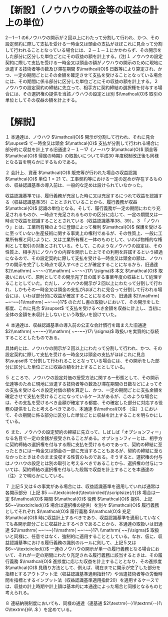 # 【新設】（ノウハウの頭金等の収益の計上の単位）

2－1－1 の6ノウハウの開示が２回以上にわたって分割して行われ、かつ、その設定契約に際して支払を受ける一時金又は頭金の支払がほぼこれに見合って分割して行われることとなっている場合には、２－１－１にかかわらず、その開示をした部分に区分した単位ごとにその収益の額を計上する。(注)１ ノウハウの設定契約に際して支払を受ける一時金又は頭金の額がノウハウの開示のために現地に派遣する技術者等の数及び滞在期間 $\\mathcal{O}$ 日数等により算定され、かつ、一定の期間ごとにその金額を確定させて支払を受けることとなっている場合には、その期間に係る部分に区分した単位ごとにその収益の額を計上する。２ ノウハウの設定契約の締結に先立って、相手方に契約締結の選択権を付与する場合には、その選択権の提供を当該ノウハウの設定とは別 $\\mathcal{O}$ 取引の単位としてその収益の額を計上する。

# 【解説】

１ 本通達は、ノウハウ $\\mathcal{O}$ 開示が分割して行われ、それに見合 $\\supset$ て一時金又は頭金 $\\mathcal{O}$ 支払が分割して行われる場合に部分的に収益を計上する旧通達２－１－17《ノーハウ $\\mathcal{O}$ 頭金等 $\\mathcal{O}$ 帰属の時期》の取扱いについて平成30 年度税制改正後も同様となる旨を明らかにするものである。

２ 会計上、資産 $\\mathcal{O}$ 販売等が行われた場合の収益認識 $\\mathcal{O}$ 単位 $1=21$ て、工事契約等における一定の定めが存在するものの、収益認識基準の導入前は、一般的な定めは設けられていなかった。

収益認識基準では、履行義務が充足した時に又は充足するにつれて収益を認識する（収益認識基準35）こととされていることから、履行義務が収益 $\\mathcal{O}$ 認識の単位となる。そして、履行義務が一定の期間にわたり充足されるものか、一時点で充足されるものかの区分に応じて、一定の期間又は一時点で収益を認識することとされている（収益認識基準38、39）。３ 「ノウハウ」とは、工業所有権のように登録によって権利 $\\mathcal{O}$ 保護を受けるに至っていない生産技術に関する事実上の権利であるが、その性質上、一般に工業所有権と同じように、又は工業所有権と一体のものとして、いわば物権的な権利として取引の対象とされている。そして、このようなノウハウの設定は、その性質上、相手方にノウハウの内容を開示した上でその利用を許諾するという経過になるので、その設定契約に際して支払を受ける一時金又は頭金の額は、ノウハウの開示を完了した時点で収入すべきことが確定することになるから、旧通達 $2\\mathrm{ ~~-~~}1\\mathrm{ ~~-~~}17\ \\sigma)$ 本文 $\\mathcal{O}$ 取扱いにおいて、原則としてその開示完了日の属する事業年度の収益として処理することとしていた。ただし、ノウハウの開示が２回以上にわたって分割して行われ、しかもその一時金又は頭金の支払がほぼこれに見合って分割して行われる場合には、いわば部分的に収益が確定することになるので、旧通達 $2\\mathrm{ ~~-~~}1\\mathrm{ ~~-~~}17$ のただし書の取扱いにおいて、その開示をした都度、これに見合 $\\supset$ て支払を受けるべき金額を収益に計上し、当初に全体の金額を未収計上しないという取扱いを設けていた。

４ 本通達は、収益認識基準の導入前の公正な会計慣行を踏まえた旧通達 $2\\mathrm{ ~~-~~}1\\mathrm{ ~~-~~}17\ \\sigma)$ 取扱いを実質的に存続することとしたものである。

具体的には、ノウハウの開示が２回以上にわたって分割して行われ、かつ、その設定契約に際して支払を受ける一時金又は頭金の支払がほぼこれに見合 $\\supset$ て分割して行われることとなっている場合には、その開示をした部分に区分した単位ごとに収益の額を計上することとしている。

５ ところで、ノウハウの設定対価の授受方法に関する一形態として、その開示伝達等のために現地に派遣する技術者等の数及び滞在期間の日数などによってその支払を受けるべき設定対価の額を算定し、かつ、一定の期間ごとに支払金額を確定させて支払を受けることになっているケースがあるが、このような場合には、その支払を受けるべき金額が確定する都度、その確定した部分に対応する役務の提供をしたと考えるべきであり、本通達 $\\mathcal{O}$ （注）１において、その期間に係る部分に区分した単位ごとに収益を計上することを明らかにしている。

６ また、ノウハウの設定契約の締結に先立って、しばしば「オプションフィー」なる名目で一定の金銭が授受されることがある。オプションフィーとは、相手方に契約締結の選択権を付与する際に支払を受けるものであって、契約の締結に至ったときには一時金又は頭金の一部に充当することもあるが、契約の締結に至らなかったときはそのまま没収する性質のものである。そうすると、選択権の付与はノウハウの設定とは別の取引と考えるべきであることから、選択権の付与については、契約締結の選択権を付与した段階で収益を計上することを本通達の（注）２で明らかにしている。

７ 上記５又は６の事実がある場合には、収益認識基準を適用していれば通常は各開示部分（上記 $5 ~~\\textcircled{\\textcircled{\\scriptsize{/}}}$ 場合は一定 $\\mathcal{O}$ 期間 $\\mathcal{O}$ 役務 $\\mathcal{O}$ 提供、上記 $6~~\\textcircled{/}$ 場合は選択権の提供）を別々 $\\mathcal{O}$ 履行義務としてそれぞれ $\\mathcal{O}$ 履行義務 $\\mathcal{O}$ 充足 $\\mathcal{O}$ 時に収益計上するべきであり、収益認識基準を適用していなくても各開示部分ごとに収益計上するべきであることから、本通達の取扱いは旧通達 $2\\mathrm{ ~~-~~}1\\mathrm{ ~~-~~}17\ \\mathrm{ ~~}\\sigma)$ 取扱いと同様に、任意ではなく、強制的に適用することとしている。なお、仮に、収益認識基準における履行義務の識別のルールに則して、上記５又は $6~~\\textcircled{/}$ 一連のノウハウの開示が単一の履行義務となる場合において、それが一定の期間にわたり充足される履行義務に該当するときは、その履行義務 $\\mathcal{O}$ 進捗度に応じた収益を計上することとなり、その進捗度 $\\mathcal{O}$ 見積り方法として、例えば、現在までに開示が完了した部分を指標とするアウトプット法（収益認識基準適用指針17）や派遣技術者等の労働時間を指標とするインプット法（収益認識基準適用指針20）を適用するケースでは、収益の計上時期や計上額は基本的に本通達によった場合と同様となるものと考えられる。

８ 連結納税制度においても、同様の通達（連基通 $2\\textrm{--}1\\textrm{--}1\ O\\textrm{}6\ .$ ）を定めている。